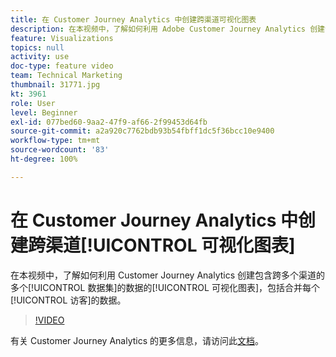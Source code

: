 ```yaml
---
title: 在 Customer Journey Analytics 中创建跨渠道可视化图表
description: 在本视频中，了解如何利用 Adobe Customer Journey Analytics 创建包含跨多个渠道的多个数据集的数据的可视化图表，包括合并每个访客的数据。
feature: Visualizations
topics: null
activity: use
doc-type: feature video
team: Technical Marketing
thumbnail: 31771.jpg
kt: 3961
role: User
level: Beginner
exl-id: 077bed60-9aa2-47f9-af66-2f99453d64fb
source-git-commit: a2a920c7762bdb93b54fbff1dc5f36bcc10e9400
workflow-type: tm+mt
source-wordcount: '83'
ht-degree: 100%

---
```


# 在 Customer Journey Analytics 中创建跨渠道[!UICONTROL 可视化图表]

在本视频中，了解如何利用 Customer Journey Analytics 创建包含跨多个渠道的多个[!UICONTROL 数据集]的数据的[!UICONTROL 可视化图表]，包括合并每个[!UICONTROL 访客]的数据。

>[!VIDEO](https://video.tv.adobe.com/v/31771/?quality=12&learn=on)

有关 Customer Journey Analytics 的更多信息，请访问此[文档](https://experienceleague.adobe.com/docs/analytics-platform/using/cja-landing.html)。
